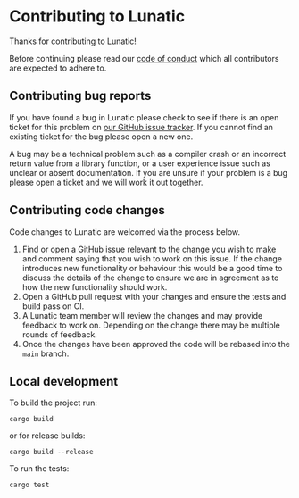 # Contributing to Lunatic

Thanks for contributing to Lunatic!

Before continuing please read our [code of conduct][code-of-conduct] which all
contributors are expected to adhere to.

[code-of-conduct]: https://github.com/lunatic-lang/lunatic/blob/wasmtime/CODE_OF_CONDUCT.md

## Contributing bug reports

If you have found a bug in Lunatic please check to see if there is an open
ticket for this problem on [our GitHub issue tracker][issues]. If you cannot
find an existing ticket for the bug please open a new one.

[issues]: https://github.com/lunatic-lang/lunatic/issues

A bug may be a technical problem such as a compiler crash or an incorrect
return value from a library function, or a user experience issue such as
unclear or absent documentation. If you are unsure if your problem is a bug
please open a ticket and we will work it out together.

## Contributing code changes

Code changes to Lunatic are welcomed via the process below.

1. Find or open a GitHub issue relevant to the change you wish to make and
   comment saying that you wish to work on this issue. If the change
   introduces new functionality or behaviour this would be a good time to
   discuss the details of the change to ensure we are in agreement as to how
   the new functionality should work.
2. Open a GitHub pull request with your changes and ensure the tests and build
   pass on CI.
3. A Lunatic team member will review the changes and may provide feedback to
   work on. Depending on the change there may be multiple rounds of feedback.
4. Once the changes have been approved the code will be rebased into the
   `main` branch.

## Local development

To build the project run:

```shell
cargo build
```

or for release builds:

```shell
cargo build --release
```

To run the tests:

```shell
cargo test
```
